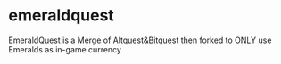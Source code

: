 # emeraldquest
EmeraldQuest is a Merge of Altquest&amp;Bitquest then forked to ONLY use Emeralds as in-game currency
